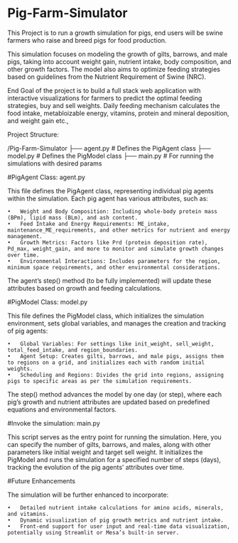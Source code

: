 # Pig-Farm-Simulator
This Project is to run a growth simulation for pigs, end users will be swine farmers who raise and breed pigs for food production. 

This simulation focuses on modeling the growth of gilts, barrows, and male pigs, taking into account weight gain, 
nutrient intake, body composition, and other growth factors. 
The model also aims to optimize feeding strategies based on guidelines from the Nutrient Requirement of Swine (NRC).

End Goal of the project is to build a full stack web application with interactive visualizations
for farmers to predict the optimal feeding strategies, buy and sell weights.
Daily feeding mechanism calculates the food intake, metabloizable energy, vitamins, protein and mineral deposition, and weight gain etc.,

Project Structure:

/Pig-Farm-Simulator
  ├── agent.py      # Defines the PigAgent class
  ├── model.py      # Defines the PigModel class
  ├── main.py       # For running the simulations with desired params

#PigAgent Class: agent.py

This file defines the PigAgent class, representing individual pig agents within the simulation. Each pig agent has various attributes, such as:

	•	Weight and Body Composition: Including whole-body protein mass (BPm), lipid mass (BLm), and ash content.
	•	Feed Intake and Energy Requirements: ME_intake, maintenance_ME_requirements, and other metrics for nutrient and energy management.
	•	Growth Metrics: Factors like Prd (protein deposition rate), Pd_max, weight_gain, and more to monitor and simulate growth changes over time.
	•	Environmental Interactions: Includes parameters for the region, minimum space requirements, and other environmental considerations.

The agent’s step() method (to be fully implemented) will update these attributes based on growth and feeding calculations.

#PigModel Class: model.py

This file defines the PigModel class, which initializes the simulation environment, sets global variables, and manages the creation and tracking of pig agents:

	•	Global Variables: For settings like init_weight, sell_weight, total_feed_intake, and region_boundaries.
	•	Agent Setup: Creates gilts, barrows, and male pigs, assigns them to regions on a grid, and initializes each with random initial weights.
	•	Scheduling and Regions: Divides the grid into regions, assigning pigs to specific areas as per the simulation requirements.

The step() method advances the model by one day (or step), where each pig’s growth and nutrient attributes are updated based on predefined equations and environmental factors.

#Invoke the simulation: main.py

This script serves as the entry point for running the simulation. Here, you can specify the number of gilts, barrows, and males, along with other parameters like initial weight and target sell weight. It initializes the PigModel and runs the simulation for a specified number of steps (days), tracking the evolution of the pig agents’ attributes over time.

#Future Enhancements

The simulation will be further enhanced to incorporate:

	•	Detailed nutrient intake calculations for amino acids, minerals, and vitamins.
	•	Dynamic visualization of pig growth metrics and nutrient intake.
	•	Front-end support for user input and real-time data visualization, potentially using Streamlit or Mesa’s built-in server.

